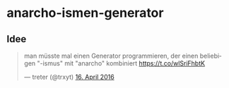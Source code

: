 # anarcho-ismen-generator

## Idee

<blockquote class="twitter-tweet" data-lang="de"><p lang="de" dir="ltr">man müsste mal einen Generator programmieren, der einen beliebigen &quot;-ismus&quot; mit &quot;anarcho&quot; kombiniert <a 
href="https://t.co/wlSriFhbtK">https://t.co/wlSriFhbtK</a></p>&mdash; treter (@trxyt) <a href="https://twitter.com/trxyt/status/721423691830177796">16. April 2016</a></blockquote>
<script async src="//platform.twitter.com/widgets.js" charset="utf-8"></script>
